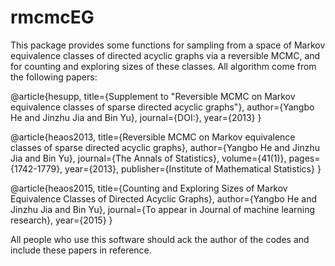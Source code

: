 # rmcmcEG
 This  package provides  some  functions for  sampling from a space of  Markov equivalence
classes  of  directed acyclic graphs via a reversible MCMC, and for counting and exploring
sizes  of   these classes. All algorithm come from the following papers:

@article{hesupp,
 title={Supplement to "Reversible MCMC on Markov equivalence classes of sparse directed acyclic graphs"},
 author={Yangbo He and     Jinzhu Jia   and Bin Yu},
 journal={DOI:},
 year={2013}
 }

 @article{heaos2013,
  title={Reversible MCMC on Markov equivalence classes of sparse directed acyclic graphs},
  author={Yangbo He and   Jinzhu Jia  and Bin Yu},
  journal={The Annals of Statistics},
  volume={41(1)},
  pages={1742-1779},
  year={2013},
  publisher={Institute of  Mathematical Statistics}
}

 @article{heaos2015,
  title={Counting and Exploring Sizes  of    Markov Equivalence Classes  of  Directed
Acyclic Graphs},
  author={Yangbo He and   Jinzhu Jia  and Bin Yu},
  journal={To appear in Journal of machine learning research},
  year={2015}
  }
 
All people who use   this software  should ack the author of the codes and include these papers in reference.
